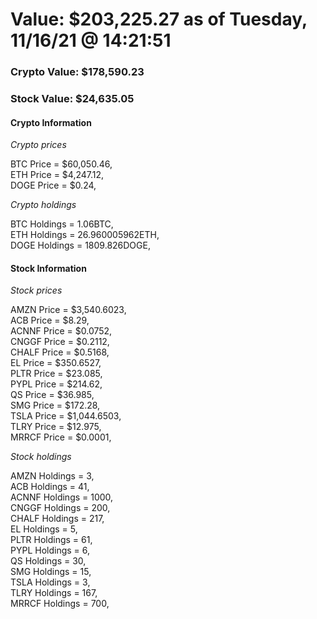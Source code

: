 # Value: $203,225.27 as of Tuesday, 11/16/21 @ 14:21:51 

### Crypto Value: $178,590.23

### Stock Value: $24,635.05

#### Crypto Information 
*Crypto prices* 

BTC Price = $60,050.46,  
ETH Price = $4,247.12,  
DOGE Price = $0.24,  


*Crypto holdings* 

BTC Holdings = 1.06BTC,  
ETH Holdings = 26.960005962ETH,  
DOGE Holdings = 1809.826DOGE,  


#### Stock Information 

*Stock prices* 

AMZN Price = $3,540.6023,  
ACB Price = $8.29,  
ACNNF Price = $0.0752,  
CNGGF Price = $0.2112,  
CHALF Price = $0.5168,  
EL Price = $350.6527,  
PLTR Price = $23.085,  
PYPL Price = $214.62,  
QS Price = $36.985,  
SMG Price = $172.28,  
TSLA Price = $1,044.6503,  
TLRY Price = $12.975,  
MRRCF Price = $0.0001,  


*Stock holdings* 

AMZN Holdings = 3,  
ACB Holdings = 41,  
ACNNF Holdings = 1000,  
CNGGF Holdings = 200,  
CHALF Holdings = 217,  
EL Holdings = 5,  
PLTR Holdings = 61,  
PYPL Holdings = 6,  
QS Holdings = 30,  
SMG Holdings = 15,  
TSLA Holdings = 3,  
TLRY Holdings = 167,  
MRRCF Holdings = 700,  


